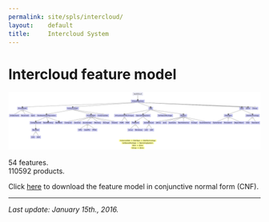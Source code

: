 ```yaml
---
permalink: site/spls/intercloud/
layout:    default
title:     Intercloud System
---
```

# Intercloud feature model

![intercloud feature model](/spls/intercloud/fmIntercloud.png)

54 features.  
110592 products.

Click [here][cnfIntercloud] to download the feature model in conjunctive normal form (CNF).

---

_Last update: January 15th., 2016._


[fmIntercloud]:  /spls/intercloud/fmIntercloud.png
[cnfIntercloud]: /spls/intercloud/CNF_intercloud.txt
